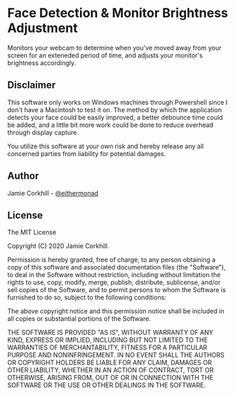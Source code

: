 # Face Detection & Monitor Brightness Adjustment

Monitors your webcam to determine when you've moved away from your screen for an exteneded period of time, and adjusts your monitor's brightness accordingly.

## Disclaimer

This software only works on Windows machines through Powershell since I don't have a Macintosh to test it on. The method by which the application detects your face could be easily improved, a better debounce time could be added, and a little bit more work could be done to reduce overhead through display capture.

You utilize this software at your own risk and hereby release any all concerned parties from liability for potential damages.

## Author

Jamie Corkhill - [@eithermonad](https://twitter.com/eithermonad)

## License

The MIT License

Copyright (C) 2020 Jamie Corkhill.

Permission is hereby granted, free of charge, to any person obtaining a copy of this software and associated documentation files (the "Software"), to deal in the Software without restriction, including without limitation the rights to use, copy, modify, merge, publish, distribute, sublicense, and/or sell copies of the Software, and to permit persons to whom the Software is furnished to do so, subject to the following conditions:

The above copyright notice and this permission notice shall be included in all copies or substantial portions of the Software.

THE SOFTWARE IS PROVIDED "AS IS", WITHOUT WARRANTY OF ANY KIND, EXPRESS OR IMPLIED, INCLUDING BUT NOT LIMITED TO THE WARRANTIES OF MERCHANTABILITY, FITNESS FOR A PARTICULAR PURPOSE AND NONINFRINGEMENT. IN NO EVENT SHALL THE AUTHORS OR COPYRIGHT HOLDERS BE LIABLE FOR ANY CLAIM, DAMAGES OR OTHER LIABILITY, WHETHER IN AN ACTION OF CONTRACT, TORT OR OTHERWISE, ARISING FROM, OUT OF OR IN CONNECTION WITH THE SOFTWARE OR THE USE OR OTHER DEALINGS IN THE SOFTWARE.